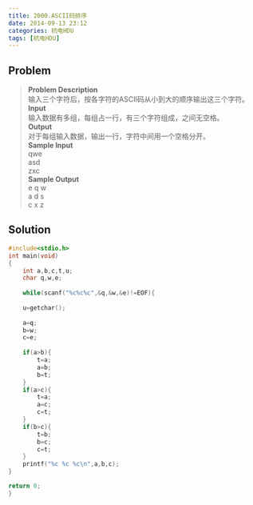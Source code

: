 ```yaml
---
title: 2000.ASCII码排序
date: 2014-09-13 23:12
categories: 杭电HDU
tags: [杭电HDU]
---
```

## Problem
>**Problem Description**  
输入三个字符后，按各字符的ASCII码从小到大的顺序输出这三个字符。  
**Input**  
输入数据有多组，每组占一行，有三个字符组成，之间无空格。  
**Output**  
对于每组输入数据，输出一行，字符中间用一个空格分开。  
**Sample Input**  
qwe  
asd  
zxc  
**Sample Output**  
e q w  
a d s  
c x z  

## Solution
```cpp
#include<stdio.h>
int main(void)
{
    int a,b,c,t,u;
    char q,w,e;
    
    while(scanf("%c%c%c",&q,&w,&e)!=EOF){
    
    u=getchar();
        
    a=q;
    b=w;
    c=e;
    
    if(a>b){
        t=a;
        a=b;
        b=t;
    }
    if(a>c){
        t=a;
        a=c;
        c=t;
    }
    if(b>c){
        t=b;
        b=c;
        c=t;
    }
    printf("%c %c %c\n",a,b,c);
}

return 0;
}
```